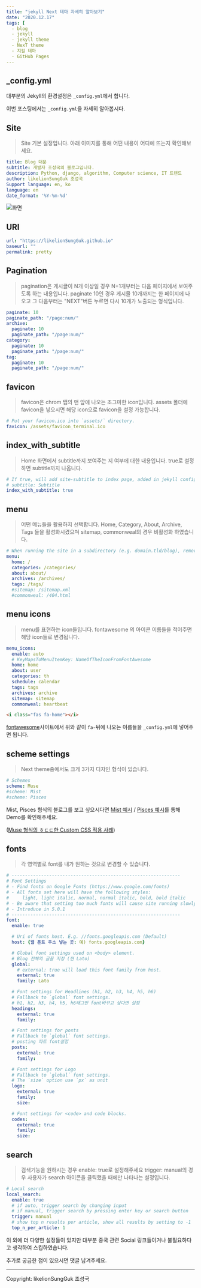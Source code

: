 ```yaml
---
title: "jekyll Next 테마 자세히 알아보기"
date: "2020.12.17"
tags: [
  - blog
  - jekyll
  - jekyll theme
  - NexT theme
  - 지킬 테마
  - GitHub Pages
---
```


## _config.yml

대부분의 Jekyll의 환경설정은 `_config.yml`에서 합니다.

이번 포스팅에서는 `_config.yml`을 자세히 알아봅시다.



## Site

> Site 기본 설정입니다. 아래 이미지를 통해 어떤 내용이 어디에 뜨는지 확인해보세요.

```yaml
title: Blog 대문
subtitle: 개발자 조성국의 블로그입니다.
description: Python, django, algorithm, Computer science, IT 트렌드
author: likelionSungGuk 조성국
Support language: en, ko
language: en
date_format: '%Y-%m-%d'
```

![화면](/assets/img/IMG_0284.jpg)



## URl

```yaml
url: "https://likelionSungGuk.github.io"
baseurl: ""
permalink: pretty
```



## Pagination

> pagination은 게시글이 N개 이상일 경우 N+1개부터는 다음 페이지에서 보여주도록 하는 내용입니다. 
> paginate 10인 경우 게시물 10개까지는 한 페이지에 나오고 그 다음부터는 "NEXT"버튼 누르면 다시 10개가 노출되는 형식입니다.

```yaml
paginate: 10
paginate_path: "/page:num/"
archive:
  paginate: 10
  paginate_path: "/page:num/"
category:
  paginate: 10
  paginate_path: "/page:num/"
tag:
  paginate: 10
  paginate_path: "/page:num/"
```



## favicon

> favicon은 chrom 탭의 맨 앞에 나오는 조그마한 icon입니다.
> assets 폴더에 favicon을 넣으시면 해당 icon으로 favicon을 설정 가능합니다.

```yaml
# Put your favicon.ico into `assets/` directory.
favicon: /assets/favicon_terminal.ico
```



## index_with_subtitle

> Home 화면에서 subtitle까지 보여주는 지 여부에 대한 내용입니다.
> true로 설정하면 subtitle까지 나옵니다.

```yaml
# If true, will add site-subtitle to index page, added in jekyll config.
# subtitle: Subtitle
index_with_subtitle: true
```



## menu

>어떤 메뉴들을 활용하지 선택합니다.
>Home, Category, About, Archive, Tags 들을 활성화시켰으며 sitemap, commonweal의 경우 비활성화 하였습니다.

```yaml
# When running the site in a subdirectory (e.g. domain.tld/blog), remove the leading slash (/archives -> archives)
menu:
  home: /
  categories: /categories/
  about: about/
  archives: /archives/
  tags: /tags/
  #sitemap: /sitemap.xml
  #commonweal: /404.html
```



## menu icons

>  menu를 표현하는 icon들입니다.
> fontawesome 의  아이콘 이름들을 적어주면 해당 icon들로 변경됩니다.

```yaml
menu_icons:
  enable: auto
  # KeyMapsToMenuItemKey: NameOfTheIconFromFontAwesome
  home: home
  about: user
  categories: th
  schedule: calendar
  tags: tags
  archives: archive
  sitemap: sitemap
  commonweal: heartbeat
```

```html
<i class="fas fa-home"></i>
```

[fontawesome](https://fontawesome.com/icons/)사이트에서 위와 같이 `fa-`뒤에 나오는 이름들을 `_config.yml`에 넣어주면 됩니다.



## scheme settings

> Next theme중에서도 크게 3가지 디자인 형식이 있습니다.

```yaml
# Schemes
scheme: Muse
#scheme: Mist
#scheme: Pisces
```

Mist, Pisces 형식의 블로그를 보고 싶으시다면 [Mist 예시](https://blog.zzbd.org/) / [Pisces 예시](https://dandyxu.me/)를 통해 Demo를 확인해주세요.

([Muse 형식의 ㅎㄷㄷ한 Custom CSS 적용 사례](https://acris.me/))



## fonts

>각 영역별로 font를 내가 원하는 것으로 변경할 수 있습니다.

```yaml
# ---------------------------------------------------------------
# Font Settings
# - Find fonts on Google Fonts (https://www.google.com/fonts)
# - All fonts set here will have the following styles:
#     light, light italic, normal, normal italic, bold, bold italic
# - Be aware that setting too much fonts will cause site running slowly
# - Introduce in 5.0.1
# ---------------------------------------------------------------
font:
  enable: true

  # Uri of fonts host. E.g. //fonts.googleapis.com (Default)
  host: {웹 폰트 주소 넣는 곳: 예) fonts.googleapis.com} 

  # Global font settings used on <body> element.
  # Blog 전체의 글꼴 지정 (현 Lato)
  global:
    # external: true will load this font family from host.
    external: true
    family: Lato

  # Font settings for Headlines (h1, h2, h3, h4, h5, h6)
  # Fallback to `global` font settings.
  # h1, h2, h3, h4, h5, h6태그만 font바꾸고 싶다면 설정
  headings:
    external: true
    family:

  # Font settings for posts
  # Fallback to `global` font settings.
  # posting 파트 font설정
  posts:
    external: true
    family:

  # Font settings for Logo
  # Fallback to `global` font settings.
  # The `size` option use `px` as unit
  logo:
    external: true
    family:
    size:

  # Font settings for <code> and code blocks.
  codes:
    external: true
    family:
    size:
```



## search

> 검색기능을 원하시는 경우 enable: true로 설정해주세요
> trigger: manual의 경우 사용자가 search 아이콘을 클릭했을 때에만 나타나는 설정입니다.

```yaml
# Local search
local_search:
  enable: true
  # if auto, trigger search by changing input
  # if manual, trigger search by pressing enter key or search button
  trigger: manual
  # show top n results per article, show all results by setting to -1
  top_n_per_article: 1
```



이 외에 더 다양한 설정들이 있지만 대부분 중국 관련 Social 링크들이거나 불필요하다고 생각하여 스킵하였습니다.

추가로 궁금한 점이 있으시면 댓글 남겨주세요.

---

Copyright: likelionSungGuk 조성국